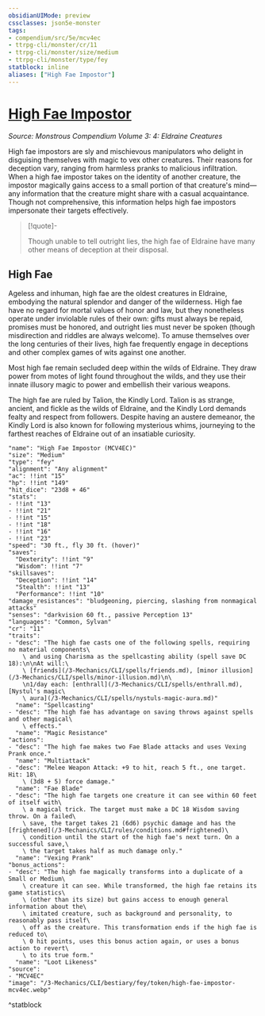 ```yaml
---
obsidianUIMode: preview
cssclasses: json5e-monster
tags:
- compendium/src/5e/mcv4ec
- ttrpg-cli/monster/cr/11
- ttrpg-cli/monster/size/medium
- ttrpg-cli/monster/type/fey
statblock: inline
aliases: ["High Fae Impostor"]
---
```

# [High Fae Impostor](3-Mechanics\CLI\bestiary\fey/high-fae-impostor-mcv4ec.md)
*Source: Monstrous Compendium Volume 3: 4: Eldraine Creatures*  

High fae impostors are sly and mischievous manipulators who delight in disguising themselves with magic to vex other creatures. Their reasons for deception vary, ranging from harmless pranks to malicious infiltration. When a high fae impostor takes on the identity of another creature, the impostor magically gains access to a small portion of that creature's mind—any information that the creature might share with a casual acquaintance. Though not comprehensive, this information helps high fae impostors impersonate their targets effectively.

> [!quote]-  
> 
> Though unable to tell outright lies, the high fae of Eldraine have many other means of deception at their disposal.

## High Fae

Ageless and inhuman, high fae are the oldest creatures in Eldraine, embodying the natural splendor and danger of the wilderness. High fae have no regard for mortal values of honor and law, but they nonetheless operate under inviolable rules of their own: gifts must always be repaid, promises must be honored, and outright lies must never be spoken (though misdirection and riddles are always welcome). To amuse themselves over the long centuries of their lives, high fae frequently engage in deceptions and other complex games of wits against one another.

Most high fae remain secluded deep within the wilds of Eldraine. They draw power from motes of light found throughout the wilds, and they use their innate illusory magic to power and embellish their various weapons.

The high fae are ruled by Talion, the Kindly Lord. Talion is as strange, ancient, and fickle as the wilds of Eldraine, and the Kindly Lord demands fealty and respect from followers. Despite having an austere demeanor, the Kindly Lord is also known for following mysterious whims, journeying to the farthest reaches of Eldraine out of an insatiable curiosity.

```statblock
"name": "High Fae Impostor (MCV4EC)"
"size": "Medium"
"type": "fey"
"alignment": "Any alignment"
"ac": !!int "15"
"hp": !!int "149"
"hit_dice": "23d8 + 46"
"stats":
- !!int "13"
- !!int "21"
- !!int "15"
- !!int "18"
- !!int "16"
- !!int "23"
"speed": "30 ft., fly 30 ft. (hover)"
"saves":
  "Dexterity": !!int "9"
  "Wisdom": !!int "7"
"skillsaves":
  "Deception": !!int "14"
  "Stealth": !!int "13"
  "Performance": !!int "10"
"damage_resistances": "bludgeoning, piercing, slashing from nonmagical attacks"
"senses": "darkvision 60 ft., passive Perception 13"
"languages": "Common, Sylvan"
"cr": "11"
"traits":
- "desc": "The high fae casts one of the following spells, requiring no material components\
    \ and using Charisma as the spellcasting ability (spell save DC 18):\n\nAt will:\
    \ [friends](/3-Mechanics/CLI/spells/friends.md), [minor illusion](/3-Mechanics/CLI/spells/minor-illusion.md)\n\
    \n1/day each: [enthrall](/3-Mechanics/CLI/spells/enthrall.md), [Nystul's magic\
    \ aura](/3-Mechanics/CLI/spells/nystuls-magic-aura.md)"
  "name": "Spellcasting"
- "desc": "The high fae has advantage on saving throws against spells and other magical\
    \ effects."
  "name": "Magic Resistance"
"actions":
- "desc": "The high fae makes two Fae Blade attacks and uses Vexing Prank once."
  "name": "Multiattack"
- "desc": "Melee Weapon Attack: +9 to hit, reach 5 ft., one target. Hit: 18\
    \ (3d8 + 5) force damage."
  "name": "Fae Blade"
- "desc": "The high fae targets one creature it can see within 60 feet of itself with\
    \ a magical trick. The target must make a DC 18 Wisdom saving throw. On a failed\
    \ save, the target takes 21 (6d6) psychic damage and has the [frightened](/3-Mechanics/CLI/rules/conditions.md#frightened)\
    \ condition until the start of the high fae's next turn. On a successful save,\
    \ the target takes half as much damage only."
  "name": "Vexing Prank"
"bonus_actions":
- "desc": "The high fae magically transforms into a duplicate of a Small or Medium\
    \ creature it can see. While transformed, the high fae retains its game statistics\
    \ (other than its size) but gains access to enough general information about the\
    \ imitated creature, such as background and personality, to reasonably pass itself\
    \ off as the creature. This transformation ends if the high fae is reduced to\
    \ 0 hit points, uses this bonus action again, or uses a bonus action to revert\
    \ to its true form."
  "name": "Loot Likeness"
"source":
- "MCV4EC"
"image": "/3-Mechanics/CLI/bestiary/fey/token/high-fae-impostor-mcv4ec.webp"
```
^statblock